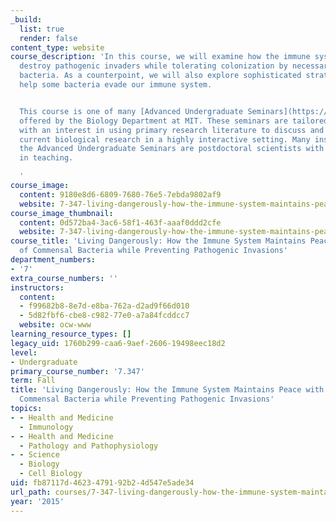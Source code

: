 ```yaml
---
_build:
  list: true
  render: false
content_type: website
course_description: 'In this course, we will examine how the immune system acts to
  destroy pathogenic invaders while tolerating colonization by necessary commensal
  bacteria. As a counterpoint, we will also explore sophisticated strategies that
  help some bacteria evade our immune system.


  This course is one of many [Advanced Undergraduate Seminars](https://biology.mit.edu/undergraduate/course_listings/advanced_undergraduate_seminars)
  offered by the Biology Department at MIT. These seminars are tailored for students
  with an interest in using primary research literature to discuss and learn about
  current biological research in a highly interactive setting. Many instructors of
  the Advanced Undergraduate Seminars are postdoctoral scientists with a strong interest
  in teaching.

  '
course_image:
  content: 9180e8d6-6809-7680-76e5-7ebda9802af9
  website: 7-347-living-dangerously-how-the-immune-system-maintains-peace-with-trillions-of-commensal-bacteria-while-preventing-pathogenic-invasions-fall-2015
course_image_thumbnail:
  content: 0d572ba4-3ac6-58f1-463f-aaaf0ddd2cfe
  website: 7-347-living-dangerously-how-the-immune-system-maintains-peace-with-trillions-of-commensal-bacteria-while-preventing-pathogenic-invasions-fall-2015
course_title: 'Living Dangerously: How the Immune System Maintains Peace with Trillions
  of Commensal Bacteria while Preventing Pathogenic Invasions'
department_numbers:
- '7'
extra_course_numbers: ''
instructors:
  content:
  - f99682b8-8e7d-e8ba-762a-d2ad9f66d010
  - 5d82fbf6-cbe8-c982-77e0-a7a84fcddcc7
  website: ocw-www
learning_resource_types: []
legacy_uid: 1760b299-caa6-9aef-2606-19498eec18d2
level:
- Undergraduate
primary_course_number: '7.347'
term: Fall
title: 'Living Dangerously: How the Immune System Maintains Peace with Trillions of
  Commensal Bacteria while Preventing Pathogenic Invasions'
topics:
- - Health and Medicine
  - Immunology
- - Health and Medicine
  - Pathology and Pathophysiology
- - Science
  - Biology
  - Cell Biology
uid: fb87117d-4623-4791-92b2-4d547e5ade34
url_path: courses/7-347-living-dangerously-how-the-immune-system-maintains-peace-with-trillions-of-commensal-bacteria-while-preventing-pathogenic-invasions-fall-2015
year: '2015'
---
```

